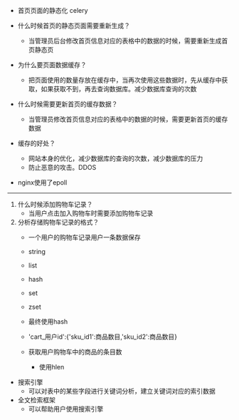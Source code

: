 - 首页页面的静态化 celery
- 什么时候首页的静态页面需要重新生成？
	- 当管理员后台修改首页信息对应的表格中的数据的时候，需要重新生成首页静态页
- 为什么要页面数据缓存？
	- 把页面使用的数量存放在缓存中，当再次使用这些数据时，先从缓存中获取，如果获取不到，再去查询数据库。减少数据库查询的次数
- 什么时候需要更新首页的缓存数据？
	- 当管理员修改首页信息对应的表格中的数据的时候，需要更新首页的缓存数据
- 缓存的好处？
	- 网站本身的优化，减少数据库的查询的次数，减少数据库的压力
	- 防止恶意的攻击。DDOS

- nginx使用了epoll
---
1. 什么时候添加购物车记录？
    - 当用户点击加入购物车时需要添加购物车记录
2. 分析存储购物车记录的格式？
    - 一个用户的购物车记录用户一条数据保存
    - string
    - list
    - hash
    - set
    - zset
    
    - 最终使用hash
    - 'cart_用户id':{'sku_id1':商品数目,'sku_id2':商品数目}
    - 获取用户购物车中的商品的条目数
        - 使用hlen
- 搜索引擎
    - 可以对表中的某些字段进行关键词分析，建立关键词对应的索引数据
- 全文检索框架
    - 可以帮助用户使用搜索引擎
    